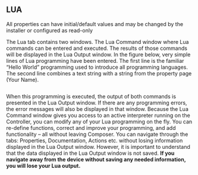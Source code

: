 ## LUA

All properties can have initial/default values and may be changed by the installer or configured as read-only

The Lua tab contains two windows.  The Lua Command window where Lua commands can be entered and executed.  The results of those commands will be displayed in the Lua Output window.
In the figure below, very simple lines of Lua programming have been entered. The first line is the familiar “Hello World” programming used to introduce all programming languages. The second line combines a text string with a string from the property page (Your Name).

![]()

When this programming is executed, the output of both commands is presented in the Lua Output window.  If there are any programming errors, the error messages will also be displayed in that window.
Because the Lua Command window gives you access to an active interpreter running on the Controller, you can modify any of your Lua programming on the fly. You can re-define functions, correct and improve your programming, and add functionality – all without leaving Composer. 
You can navigate through the tabs: Properties, Documentation, Actions etc. without losing information displayed in the Lua Output window.
However,  it is important to understand that the data displayed in the Lua Output window is not saved. **If you navigate away from the device without saving any needed information, you will lose your Lua output.**


